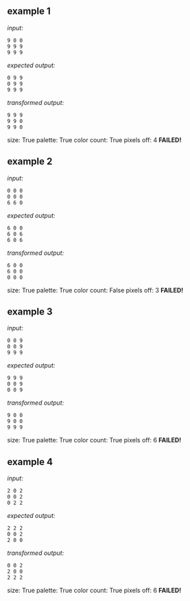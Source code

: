 
## example 1
*input:*
```
9 0 0
9 9 9
9 9 9
```
*expected output:*
```
0 9 9
0 9 9
9 9 9
```
*transformed output:*
```
9 9 9
9 9 0
9 9 0
```
size: True
palette: True
color count: True
pixels off: 4
**FAILED!**

## example 2
*input:*
```
0 0 0
0 0 0
6 6 0
```
*expected output:*
```
6 0 0
6 0 6
6 0 6
```
*transformed output:*
```
6 0 0
6 0 0
0 0 0
```
size: True
palette: True
color count: False
pixels off: 3
**FAILED!**

## example 3
*input:*
```
0 0 9
0 0 9
9 9 9
```
*expected output:*
```
9 9 9
0 0 9
0 0 9
```
*transformed output:*
```
9 0 0
9 0 0
9 9 9
```
size: True
palette: True
color count: True
pixels off: 6
**FAILED!**

## example 4
*input:*
```
2 0 2
0 0 2
0 2 2
```
*expected output:*
```
2 2 2
0 0 2
2 0 0
```
*transformed output:*
```
0 0 2
2 0 0
2 2 2
```
size: True
palette: True
color count: True
pixels off: 6
**FAILED!**
